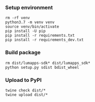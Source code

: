 ### Setup environment
```
rm -rf venv
python3.7 -m venv venv
source venv/bin/activate
pip install -U pip
pip install -r requirements.txt
pip install -r requirements_dev.txt
```

### Build package
```
rm dist/lumapps-sdk* dist/lumapps_sdk*
python setup.py sdist bdist_wheel
```

### Upload to PyPI
```
twine check dist/*
twine upload dist/*
```
